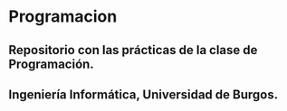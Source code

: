 # Programacion
## Repositorio con las prácticas de la clase de Programación.
## Ingeniería Informática, Universidad de Burgos.